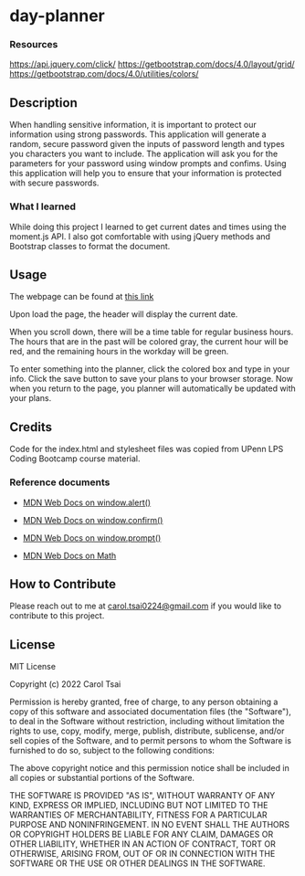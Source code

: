 # day-planner

### Resources
https://api.jquery.com/click/
https://getbootstrap.com/docs/4.0/layout/grid/
https://getbootstrap.com/docs/4.0/utilities/colors/


## Description

When handling sensitive information, it is important to protect our information using strong passwords. This application will generate a random, secure password given the inputs of password length and types you characters you want to include. The application will ask you for the parameters for your password using window prompts and confims. Using this application will help you to ensure that your information is protected with secure passwords.

### What I learned
While doing this project I learned to get current dates and times using the moment.js API. I also got comfortable with using jQuery methods and Bootstrap classes to format the document.

## Usage

The webpage can be found at [this link](https://carol-tsai.github.io/password-generator/)

Upon load the page, the header will display the current date. 

When you scroll down, there will be a time table for regular business hours. The hours that are in the past will be colored gray, the current hour will be red, and the remaining hours in the workday will be green. 

To enter something into the planner, click the colored box and type in your info. Click the save button to save your plans to your browser storage. Now when you return to the page, you planner will automatically be updated with your plans.

## Credits

Code for the index.html and stylesheet files was copied from UPenn LPS Coding Bootcamp course material.

### Reference documents

* [MDN Web Docs on window.alert()](https://developer.mozilla.org/en-US/docs/Web/API/Window/alert)

* [MDN Web Docs on window.confirm()](https://developer.mozilla.org/en-US/docs/Web/API/Window/confirm)

* [MDN Web Docs on window.prompt()](https://developer.mozilla.org/en-US/docs/Web/API/Window/prompt)

* [MDN Web Docs on Math](https://developer.mozilla.org/en-US/docs/Web/JavaScript/Reference/Global_Objects/Math)


## How to Contribute
Please reach out to me at carol.tsai0224@gmail.com if you would like to contribute to this project.

## License

MIT License

Copyright (c) 2022 Carol Tsai

Permission is hereby granted, free of charge, to any person obtaining a copy
of this software and associated documentation files (the "Software"), to deal
in the Software without restriction, including without limitation the rights
to use, copy, modify, merge, publish, distribute, sublicense, and/or sell
copies of the Software, and to permit persons to whom the Software is
furnished to do so, subject to the following conditions:

The above copyright notice and this permission notice shall be included in all
copies or substantial portions of the Software.

THE SOFTWARE IS PROVIDED "AS IS", WITHOUT WARRANTY OF ANY KIND, EXPRESS OR
IMPLIED, INCLUDING BUT NOT LIMITED TO THE WARRANTIES OF MERCHANTABILITY,
FITNESS FOR A PARTICULAR PURPOSE AND NONINFRINGEMENT. IN NO EVENT SHALL THE
AUTHORS OR COPYRIGHT HOLDERS BE LIABLE FOR ANY CLAIM, DAMAGES OR OTHER
LIABILITY, WHETHER IN AN ACTION OF CONTRACT, TORT OR OTHERWISE, ARISING FROM,
OUT OF OR IN CONNECTION WITH THE SOFTWARE OR THE USE OR OTHER DEALINGS IN THE
SOFTWARE.